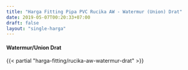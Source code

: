 ```yaml
---
title: "Harga Fitting Pipa PVC Rucika AW - Watermur (Union) Drat"
date: 2019-05-07T00:20:33+07:00
draft: false
layout: "single-harga"
---
```


#### Watermur/Union Drat

{{< partial "harga-fitting/rucika-aw-watermur-drat" >}}